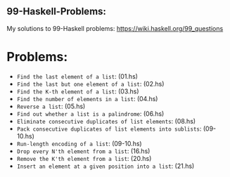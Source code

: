 ## 99-Haskell-Problems:

   My solutions to 99-Haskell problems: https://wiki.haskell.org/99_questions

# Problems:
  * `Find the last element of a list`: (01.hs)
  * `Find the last but one element of a list`: (02.hs)
  * `Find the K-th element of a list`: (03.hs)
  * `Find the number of elements in a list`: (04.hs)
  * `Reverse a list`: (05.hs)
  * `Find out whether a list is a palindrome`: (06.hs)
  * `Eliminate consecutive duplicates of list elements`: (08.hs)
  * `Pack consecutive duplicates of list elements into sublists`: (09-10.hs)
  * `Run-length encoding of a list`: (09-10.hs)
  * `Drop every N'th element from a list`: (16.hs)
  * `Remove the K'th element from a list`: (20.hs)
  * `Insert an element at a given position into a list`: (21.hs)
